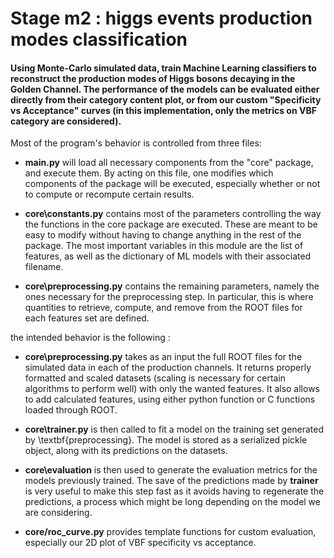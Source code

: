 # Stage m2 : higgs events production modes classification


#### Using Monte-Carlo simulated data, train Machine Learning classifiers to reconstruct the production modes of Higgs bosons decaying in the Golden Channel. The performance of the models can be evaluated either directly from their category content plot, or from our custom  "Specificity vs Acceptance" curves (in this implementation, only the metrics on VBF category are considered).


Most of the program's behavior is controlled from three files: 

- __main.py__ will load all necessary components from the "core" package, and execute them. By acting on this file, one modifies which components of the package will be executed, especially whether or not to compute or recompute certain results. 

- __core\constants.py__ contains most of the parameters controlling the way the functions in the core package are executed. These are meant to be easy to modify without having to change anything in the rest of the package. The most important variables in this module are the list of features, as well as the dictionary of ML models with their associated filename.

- __core\preprocessing.py__ contains the remaining parameters, namely the ones necessary for the preprocessing step. In particular, this is where quantities to retrieve, compute, and remove from the ROOT files for each features set are defined.


the intended behavior is the following :

- __core\preprocessing.py__ takes as an input the full ROOT files for the simulated data in each of the production channels. It returns properly formatted and scaled datasets (scaling is necessary for certain algorithms to perform well) with only the wanted features. It also allows to add calculated features, using either python function or C functions loaded through ROOT.

- __core\trainer.py__ is then called to fit a model on the training set generated by \textbf{preprocessing}. The model is stored as a serialized pickle object, along with its predictions on the datasets.

- __core\evaluation__ is then used to generate the evaluation metrics for the models previously trained. The save of the predictions made by __trainer__ is very useful to make this step fast as it avoids having to regenerate the predictions, a process which might be long depending on the model we are considering.

- __core/roc_curve.py__  provides template functions for custom evaluation, especially our 2D plot of VBF specificity vs acceptance.

